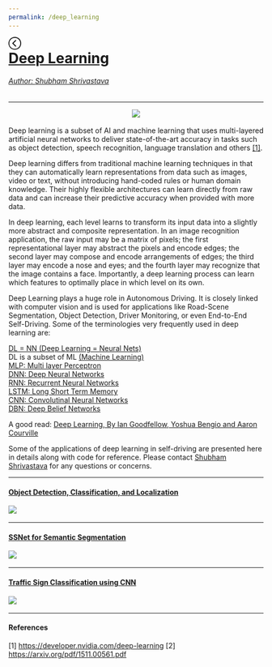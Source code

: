 ```yaml
---
permalink: /deep_learning
---
```


<a href="../../index.html"><img style="float: left;" src="/img/back_button.png" height="25" width="25">

# Deep Learning 

###### Author: *[Shubham Shrivastava](http://www.towardsautonomy.com/#shubham)*   

---

<p align="center">
  <img src="/docs/dl/img/ml_brain.png">
</p>

Deep learning is a subset of AI and machine learning that uses multi-layered artificial neural networks to deliver state-of-the-art accuracy in tasks such as object detection, speech recognition, language translation and others [[1]](#references).

Deep learning differs from traditional machine learning techniques in that they can automatically learn representations from data such as images, video or text, without introducing hand-coded rules or human domain knowledge. Their highly flexible architectures can learn directly from raw data and can increase their predictive accuracy when provided with more data.

In deep learning, each level learns to transform its input data into a slightly more abstract and composite representation. In an image recognition application, the raw input may be a matrix of pixels; the first representational layer may abstract the pixels and encode edges; the second layer may compose and encode arrangements of edges; the third layer may encode a nose and eyes; and the fourth layer may recognize that the image contains a face. Importantly, a deep learning process can learn which features to optimally place in which level on its own.

Deep Learning plays a huge role in Autonomous Driving. It is closely linked with computer vision and is used for applications like Road-Scene Segmentation, Object Detection, Driver Monitoring, or even End-to-End Self-Driving. Some of the terminologies very frequently used in deep learning are:

[DL = NN (Deep Learning = Neural Nets)](https://en.wikipedia.org/wiki/Deep_learning)   
DL is a subset of ML [(Machine Learning)](https://en.wikipedia.org/wiki/Machine_learning)    
[MLP: Multi layer Perceptron](https://en.wikipedia.org/wiki/Multilayer_perceptron)   
[DNN: Deep Neural Networks](https://deeplearning4j.org/neuralnet-overview)   
[RNN: Recurrent Neural Networks](https://en.wikipedia.org/wiki/Recurrent_neural_network)   
[LSTM: Long Short Term Memory](https://en.wikipedia.org/wiki/Long_short-term_memory)   
[CNN: Convolutinal Neural Networks](https://en.wikipedia.org/wiki/Convolutional_neural_network)   
[DBN: Deep Belief Networks](https://en.wikipedia.org/wiki/Deep_belief_network)   

A good read: [Deep Learning, By Ian Goodfellow, Yoshua Bengio and Aaron Courville](https://mitpress.mit.edu/books/deep-learning)

Some of the applications of deep learning in self-driving are presented here in details along with code for reference. Please contact [Shubham Shrivastava](http://www.towardsautonomy.com/#shubham) for any questions or concerns.

---

#### [Object Detection, Classification, and Localization](/dl/obj_detection)
![](docs/dl/img/yolov2_objects.gif)

---

#### [SSNet for Semantic Segmentation](/dl/semseg)
![](docs/dl/img/semseg.gif)

---

#### [Traffic Sign Classification using CNN](/perception/traffic_sign_classification)
![](docs/perception/img/traffic_sign_classification/test_detection.png)

---

#### References

[1] https://developer.nvidia.com/deep-learning
[2] https://arxiv.org/pdf/1511.00561.pdf
